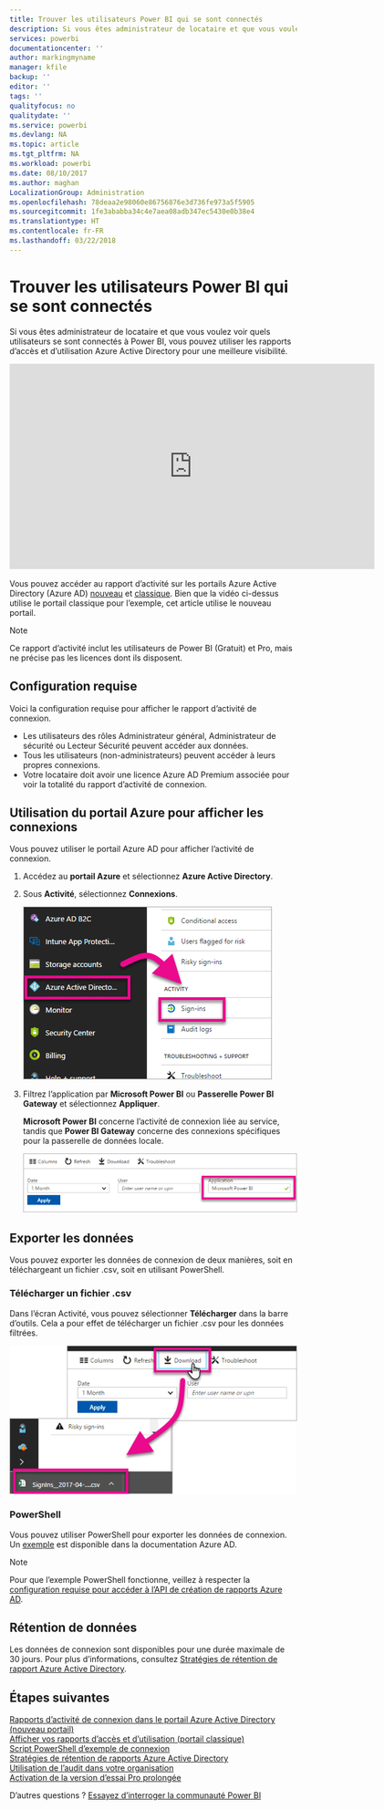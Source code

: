 ```yaml
---
title: Trouver les utilisateurs Power BI qui se sont connectés
description: Si vous êtes administrateur de locataire et que vous voulez voir quels utilisateurs se sont connectés à Power BI, vous pouvez utiliser les rapports d’accès et d’utilisation Azure Active Directory pour une meilleure visibilité.
services: powerbi
documentationcenter: ''
author: markingmyname
manager: kfile
backup: ''
editor: ''
tags: ''
qualityfocus: no
qualitydate: ''
ms.service: powerbi
ms.devlang: NA
ms.topic: article
ms.tgt_pltfrm: NA
ms.workload: powerbi
ms.date: 08/10/2017
ms.author: maghan
LocalizationGroup: Administration
ms.openlocfilehash: 78deaa2e98060e86756876e3d736fe973a5f5905
ms.sourcegitcommit: 1fe3ababba34c4e7aea08adb347ec5430e0b38e4
ms.translationtype: HT
ms.contentlocale: fr-FR
ms.lasthandoff: 03/22/2018
---
```

# <a name="find-power-bi-users-that-have-signed-in"></a>Trouver les utilisateurs Power BI qui se sont connectés
Si vous êtes administrateur de locataire et que vous voulez voir quels utilisateurs se sont connectés à Power BI, vous pouvez utiliser les rapports d’accès et d’utilisation Azure Active Directory pour une meilleure visibilité.

<iframe width="640" height="360" src="https://www.youtube.com/embed/1AVgh9w9VM8?showinfo=0" frameborder="0" allowfullscreen></iframe>

Vous pouvez accéder au rapport d’activité sur les portails Azure Active Directory (Azure AD) [nouveau](https://docs.microsoft.com/azure/active-directory/active-directory-reporting-activity-sign-ins) et [classique](https://docs.microsoft.com/azure/active-directory/active-directory-view-access-usage-reports). Bien que la vidéo ci-dessus utilise le portail classique pour l’exemple, cet article utilise le nouveau portail.

> [!NOTE]
> Ce rapport d’activité inclut les utilisateurs de Power BI (Gratuit) et Pro, mais ne précise pas les licences dont ils disposent.
> 
> 

## <a name="requirements"></a>Configuration requise
Voici la configuration requise pour afficher le rapport d’activité de connexion.

* Les utilisateurs des rôles Administrateur général, Administrateur de sécurité ou Lecteur Sécurité peuvent accéder aux données.
* Tous les utilisateurs (non-administrateurs) peuvent accéder à leurs propres connexions.
* Votre locataire doit avoir une licence Azure AD Premium associée pour voir la totalité du rapport d’activité de connexion.

## <a name="using-the-azure-portal-to-view-sign-ins"></a>Utilisation du portail Azure pour afficher les connexions
Vous pouvez utiliser le portail Azure AD pour afficher l’activité de connexion.

1. Accédez au **portail Azure** et sélectionnez **Azure Active Directory**.
2. Sous **Activité**, sélectionnez **Connexions**.
   
    ![](media/service-admin-access-usage/azure-portal-sign-ins.png)
3. Filtrez l’application par **Microsoft Power BI** ou **Passerelle Power BI Gateway** et sélectionnez **Appliquer**.
   
    **Microsoft Power BI** concerne l’activité de connexion liée au service, tandis que **Power BI Gateway** concerne des connexions spécifiques pour la passerelle de données locale.
   
    ![](media/service-admin-access-usage/sign-in-filter.png)

## <a name="export-the-data"></a>Exporter les données
Vous pouvez exporter les données de connexion de deux manières, soit en téléchargeant un fichier .csv, soit en utilisant PowerShell.

### <a name="download-csv"></a>Télécharger un fichier .csv
Dans l’écran Activité, vous pouvez sélectionner **Télécharger** dans la barre d’outils. Cela a pour effet de télécharger un fichier .csv pour les données filtrées.

![](media/service-admin-access-usage/download-sign-in-data-csv.png)

### <a name="powershell"></a>PowerShell
Vous pouvez utiliser PowerShell pour exporter les données de connexion. Un [exemple](https://docs.microsoft.com/azure/active-directory/active-directory-reporting-api-sign-in-activity-samples#powershell-script) est disponible dans la documentation Azure AD.

> [!NOTE]
> Pour que l’exemple PowerShell fonctionne, veillez à respecter la [configuration requise pour accéder à l’API de création de rapports Azure AD](https://docs.microsoft.com/en-us/azure/active-directory/active-directory-reporting-api-prerequisites).
> 
> 

## <a name="data-retention"></a>Rétention de données
Les données de connexion sont disponibles pour une durée maximale de 30 jours. Pour plus d’informations, consultez [Stratégies de rétention de rapport Azure Active Directory](https://docs.microsoft.com/azure/active-directory/active-directory-reporting-retention).

## <a name="next-steps"></a>Étapes suivantes
[Rapports d’activité de connexion dans le portail Azure Active Directory (nouveau portail)](https://docs.microsoft.com/azure/active-directory/active-directory-reporting-activity-sign-ins)  
[Afficher vos rapports d’accès et d’utilisation (portail classique)](https://docs.microsoft.com/azure/active-directory/active-directory-view-access-usage-reports#view-or-download-a-report)  
[Script PowerShell d’exemple de connexion](https://docs.microsoft.com/azure/active-directory/active-directory-reporting-api-sign-in-activity-samples#powershell-script)  
[Stratégies de rétention de rapports Azure Active Directory](https://docs.microsoft.com/azure/active-directory/active-directory-reporting-retention)  
[Utilisation de l’audit dans votre organisation](service-admin-auditing.md)  
[Activation de la version d’essai Pro prolongée](service-extended-pro-trial.md)

D’autres questions ? [Essayez d’interroger la communauté Power BI](https://community.powerbi.com/)

